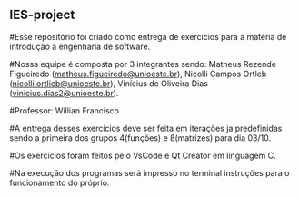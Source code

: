 ## IES-project

#Esse repositório foi criado como entrega de exercícios para a matéria de introdução a engenharia de software.

#Nossa equipe é composta por 3 integrantes sendo: Matheus Rezende Figueiredo (matheus.figueiredo@unioeste.br), Nicolli Campos Ortleb (nicolli.ortlieb@unioeste.br), Vinícius de Oliveira Dias (vinicius.dias2@unioeste.br).

#Professor: Willian Francisco

#A entrega desses exercícios deve ser feita em iterações ja predefinidas sendo a primeira dos grupos 4(funções) e 8(matrizes) para dia 03/10.

#Os exercícios foram feitos pelo VsCode e Qt Creator em linguagem C.

#Na execução dos programas será impresso no terminal instruções para o funcionamento do próprio.
